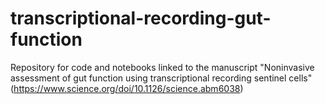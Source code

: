 # transcriptional-recording-gut-function
Repository for code and notebooks linked to the manuscript "Noninvasive assessment of gut function using transcriptional recording sentinel cells"  (https://www.science.org/doi/10.1126/science.abm6038)
